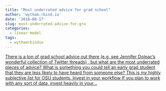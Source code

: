 ```yaml
---
title: "Most underrated advice for grad school"
author: 'wytham.rbind.io'
date: '2018-08-17'
slug: most-underrated-advice-for-gra
categories:
  - linear-model
tags:
  - wythamrbindio
---
```


[There is a ton of grad school advice out there (e.g. see Jennifer Doleac’s wonderful collection of Twitter threads) , but what are the most underrated pieces of advice? What is something you could tell an early grad student that they are less likely to have heard from someone else? This is my highly subjective list for OSU students. Invest in your workflow If you plan to work with any sort of data, invest heavily in your...<click to read more>](https://wytham.rbind.io/post/most-underrated-advice-for-grad-school/)

